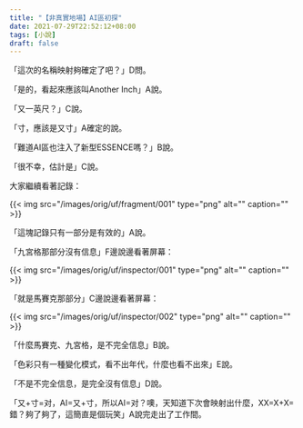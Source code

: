 ```yaml
---
title: "【非真實地場】AI區初探"
date: 2021-07-29T22:52:12+08:00
tags: [小說]
draft: false
---
```

「這次的名稱映射夠確定了吧？」D問。

「是的，看起來應該叫Another Inch」A說。

「又一英尺？」C說。

「寸，應該是又寸」A確定的說。

「難道AI區也注入了新型ESSENCE嗎？」B說。

「很不幸，估計是」C說。

大家繼續看著記錄：

{{< img src="/images/orig/uf/fragment/001" type="png" alt="" caption="" >}}

「這塊記錄只有一部分是有效的」A說。

「九宮格那部分沒有信息」F邊說邊看著屏幕：

{{< img src="/images/orig/uf/inspector/001" type="png" alt="" caption="" >}}

「就是馬賽克那部分」C邊說邊看著屏幕：

{{< img src="/images/orig/uf/inspector/002" type="png" alt="" caption="" >}}

「什麼馬賽克、九宮格，是不完全信息」B說。

「色彩只有一種變化模式，看不出年代，什麼也看不出來」E說。

「不是不完全信息，是完全沒有信息」D說。

「又+寸=对，AI=又+寸，所以AI=对？噢，天知道下次會映射出什麼，XX=X+X=錯？夠了夠了，這簡直是個玩笑」A說完走出了工作間。